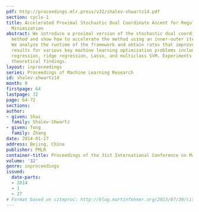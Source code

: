 ```yaml
---
pdf: http://proceedings.mlr.press/v32/shalev-shwartz14.pdf
section: cycle-1
title: Accelerated Proximal Stochastic Dual Coordinate Ascent for Regularized Loss
  Minimization
abstract: We introduce a proximal version of the stochastic dual coordinate ascent
  method and show how to accelerate the method using an inner-outer iteration procedure.
  We analyze the runtime of the framework and obtain rates that improve state-of-the-art
  results for various key machine learning optimization problems including SVM,   logistic
  regression, ridge regression, Lasso, and multiclass SVM. Experiments validate our
  theoretical findings.
layout: inproceedings
series: Proceedings of Machine Learning Research
id: shalev-shwartz14
month: 0
firstpage: 64
lastpage: 72
page: 64-72
sections: 
author:
- given: Shai
  family: Shalev-Shwartz
- given: Tong
  family: Zhang
date: 2014-01-27
address: Bejing, China
publisher: PMLR
container-title: Proceedings of the 31st International Conference on Machine Learning
volume: '32'
genre: inproceedings
issued:
  date-parts:
  - 2014
  - 1
  - 27
# Format based on citeproc: http://blog.martinfenner.org/2013/07/30/citeproc-yaml-for-bibliographies/
---
```

